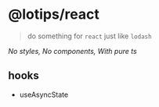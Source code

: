 # @lotips/react
> do something for `react` just like `lodash`

*No styles, No components, With pure ts*

## hooks

- useAsyncState